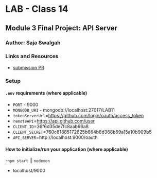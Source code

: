 # LAB - Class 14

## Module 3 Final Project: API Server

### Author: Saja Swalgah

### Links and Resources

- [submission PR](https://github.com/Saja-401-advanced-javascript/class-11/pull/5)


### Setup

#### `.env` requirements (where applicable)



- `PORT` - 9000
- `MONGODB_URI` - mongodb://localhost:27017/LAB11
- `tokenServerUrl`=https://github.com/login/oauth/access_token
- `remoteAPI`=https://api.github.com/user
- `CLIENT_ID`=36f6d35de7fc8aab66a8
- `CLIENT_SECRET`=760c81885172625b664b8d368b69a15a10b909b5
- `API_SERVER`=http://localhost:9000/oauth


#### How to initialize/run your application (where applicable)

-`npm start` || `nodemon`
- localhost/9000





